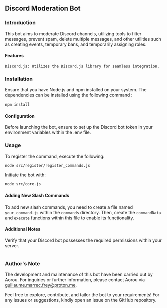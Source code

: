 ## Discord Moderation Bot
### Introduction

This bot aims to moderate Discord channels, utilizing tools to filter messages, prevent spam, delete multiple messages, and other utilities such as creating events, temporary bans, and temporarily assigning roles.

#### Features

    Discord.js: Utilizes the Discord.js library for seamless integration.

### Installation

Ensure that you have Node.js and npm installed on your system. The dependencies can be installed using the following command :

```bash
npm install
```

#### Configuration

Before launching the bot, ensure to set up the Discord bot token in your environment variables within the .env file.

### Usage

To register the command, execute the following:

```bash
node src/register/register_commands.js
```

Initiate the bot with:

```bash
node src/core.js
```



#### Adding New Slash Commands

To add new slash commands, you need to create a file named `your_command.js` within the `commands` directory. Then, create the `commandData` and `execute` functions within this file to enable its functionality.


#### Additional Notes

Verify that your Discord bot possesses the required permissions within your server.

#


### Author's Note

The development and maintenance of this bot have been carried out by Aorou. For inquiries or further information, please contact Aorou via [guillaume.marrec.frey@proton.me](mailto:guillaume.marrec.frey@proton.me).

Feel free to explore, contribute, and tailor the bot to your requirements! For any issues or suggestions, kindly open an issue on the GitHub repository.
